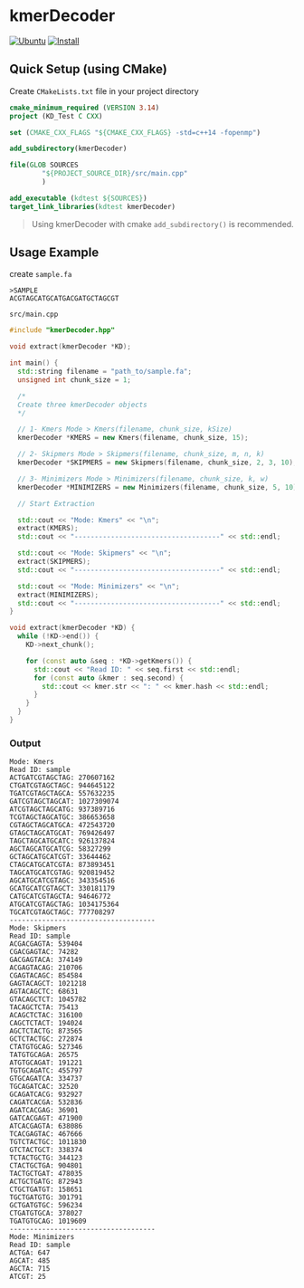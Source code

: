 # kmerDecoder

[![Ubuntu](https://github.com/dib-lab/kmerDecoder/workflows/Ubuntu/badge.svg)](https://github.com/dib-lab/kmerDecoder/actions?query=workflow%3AUbuntu)
[![Install](https://github.com/dib-lab/kmerDecoder/workflows/Install/badge.svg)](https://github.com/dib-lab/kmerDecoder/actions?query=workflow%3AInstall)


## Quick Setup (using CMake)

Create `CMakeLists.txt` file in your project directory

```cmake
cmake_minimum_required (VERSION 3.14)
project (KD_Test C CXX)

set (CMAKE_CXX_FLAGS "${CMAKE_CXX_FLAGS} -std=c++14 -fopenmp")

add_subdirectory(kmerDecoder)

file(GLOB SOURCES
        "${PROJECT_SOURCE_DIR}/src/main.cpp"
        )

add_executable (kdtest ${SOURCES})
target_link_libraries(kdtest kmerDecoder)
```

> Using kmerDecoder with cmake `add_subdirectory()` is recommended. 

## Usage Example

create `sample.fa`

```fasta
>SAMPLE
ACGTAGCATGCATGACGATGCTAGCGT
```

`src/main.cpp`
```cpp
#include "kmerDecoder.hpp"

void extract(kmerDecoder *KD);

int main() {
  std::string filename = "path_to/sample.fa";
  unsigned int chunk_size = 1;

  /*
  Create three kmerDecoder objects
  */

  // 1- Kmers Mode > Kmers(filename, chunk_size, kSize)
  kmerDecoder *KMERS = new Kmers(filename, chunk_size, 15);

  // 2- Skipmers Mode > Skipmers(filename, chunk_size, m, n, k)
  kmerDecoder *SKIPMERS = new Skipmers(filename, chunk_size, 2, 3, 10);

  // 3- Minimizers Mode > Minimizers(filename, chunk_size, k, w)
  kmerDecoder *MINIMIZERS = new Minimizers(filename, chunk_size, 5, 10);

  // Start Extraction

  std::cout << "Mode: Kmers" << "\n";
  extract(KMERS);
  std::cout << "------------------------------------" << std::endl;

  std::cout << "Mode: Skipmers" << "\n";
  extract(SKIPMERS);
  std::cout << "------------------------------------" << std::endl;

  std::cout << "Mode: Minimizers" << "\n";
  extract(MINIMIZERS);
  std::cout << "------------------------------------" << std::endl;
}

void extract(kmerDecoder *KD) {
  while (!KD->end()) {
    KD->next_chunk();

    for (const auto &seq : *KD->getKmers()) {
      std::cout << "Read ID: " << seq.first << std::endl;
      for (const auto &kmer : seq.second) {
        std::cout << kmer.str << ": " << kmer.hash << std::endl;
      }
    }
  }
}
```

### Output

```text
Mode: Kmers
Read ID: sample
ACTGATCGTAGCTAG: 270607162
CTGATCGTAGCTAGC: 944645122
TGATCGTAGCTAGCA: 557632235
GATCGTAGCTAGCAT: 1027309074
ATCGTAGCTAGCATG: 937389716
TCGTAGCTAGCATGC: 386653658
CGTAGCTAGCATGCA: 472543720
GTAGCTAGCATGCAT: 769426497
TAGCTAGCATGCATC: 926137824
AGCTAGCATGCATCG: 58327299
GCTAGCATGCATCGT: 33644462
CTAGCATGCATCGTA: 873893451
TAGCATGCATCGTAG: 920819452
AGCATGCATCGTAGC: 343354516
GCATGCATCGTAGCT: 330181179
CATGCATCGTAGCTA: 94646772
ATGCATCGTAGCTAG: 1034175364
TGCATCGTAGCTAGC: 777708297
------------------------------------
Mode: Skipmers
Read ID: sample
ACGACGAGTA: 539404
CGACGAGTAC: 74282
GACGAGTACA: 374149
ACGAGTACAG: 210706
CGAGTACAGC: 854584
GAGTACAGCT: 1021218
AGTACAGCTC: 68631
GTACAGCTCT: 1045782
TACAGCTCTA: 75413
ACAGCTCTAC: 316100
CAGCTCTACT: 194024
AGCTCTACTG: 873565
GCTCTACTGC: 272874
CTATGTGCAG: 527346
TATGTGCAGA: 26575
ATGTGCAGAT: 191221
TGTGCAGATC: 455797
GTGCAGATCA: 334737
TGCAGATCAC: 32520
GCAGATCACG: 932927
CAGATCACGA: 532836
AGATCACGAG: 36901
GATCACGAGT: 471900
ATCACGAGTA: 638086
TCACGAGTAC: 467666
TGTCTACTGC: 1011830
GTCTACTGCT: 338374
TCTACTGCTG: 344123
CTACTGCTGA: 904801
TACTGCTGAT: 478035
ACTGCTGATG: 872943
CTGCTGATGT: 158651
TGCTGATGTG: 301791
GCTGATGTGC: 596234
CTGATGTGCA: 378027
TGATGTGCAG: 1019609
------------------------------------
Mode: Minimizers
Read ID: sample
ACTGA: 647
AGCAT: 485
AGCTA: 715
ATCGT: 25
```
